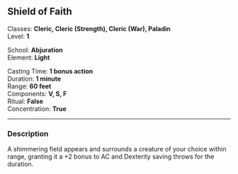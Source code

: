 ## Shield of Faith

Classes: **Cleric, Cleric (Strength), Cleric (War), Paladin**  
Level: **1**  

School: **Abjuration**  
Element: **Light**  

Casting Time: **1 bonus action**  
Duration: **1 minute**  
Range: **60 feet**  
Components: **V, S, F**  
Ritual: **False**  
Concentration: **True**  

------

### Description

A shimmering field appears and surrounds a creature of your choice within range, granting it a +2 bonus to AC and Dexterity saving throws for the duration.